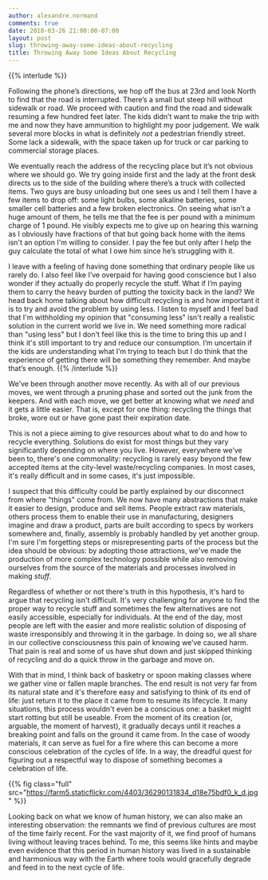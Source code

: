 ```yaml
---
author: alexandre.normand
comments: true
date: 2018-03-26 21:00:00-07:00
layout: post
slug: throwing-away-some-ideas-about-recycling
title: Throwing Away Some Ideas About Recycling
---
```


{{% interlude %}}

Following the phone’s directions, we hop off the bus at 23rd and look North to find that the road is interrupted. There’s a small but steep hill without sidewalk or road. We proceed with caution and find the road and sidewalk resuming a few hundred feet later. The kids didn’t want to make the trip with me and now they have ammunition to highlight my poor judgement. We walk several more blocks in what is definitely *not* a pedestrian friendly street. Some lack a sidewalk, with the space taken up for truck or car parking to commercial storage places. 

We eventually reach the address of the recycling place but it’s not obvious where we should go. We try going inside first and the lady at the front desk directs us to the side of the building where there’s a truck with collected items. Two guys are busy unloading but one sees us and I tell them I have a few items to drop off: some light bulbs, some alkaline batteries, some smaller cell batteries and a few broken electronics. On seeing what isn’t a huge amount of them, he tells me that the fee is per pound with a minimum charge of 1 pound. He visibly expects me to give up on hearing this warning as I obviously have fractions of that but going back home with the items isn't an option I'm willing to consider. I pay the fee but only after I help the guy calculate the total of what I owe him since he’s struggling with it. 

I leave with a feeling of having done something that ordinary people like us rarely do. I also feel like I’ve overpaid for having good conscience but I also wonder if they actually do properly recycle the stuff. What if I’m paying them to carry the heavy burden of putting the toxicity back in the land? We head back home talking about how difficult recycling is and how important it is to try and avoid the problem by using less. I listen to myself and I feel bad that I'm withholding my opinion that "consuming less" isn't really a realistic solution in the current world we live in. We need something more radical than "using less" but I don't feel like this is the time to bring this up and I think it's still important to try and reduce our consumption. I’m uncertain if the kids are understanding what I’m trying to teach but I do think that the experience of getting there will be something they remember. And maybe that’s enough.
{{% /interlude %}}

We’ve been through another move recently. As with all of our previous moves, we went through a pruning phase and sorted out the junk from the keepers. And with each move, we get better at knowing what we _need_ and it gets a little easier. That is, except for one thing: recycling the things that broke, wore out or have gone past their expiration date. 

This is not a piece aiming to give resources about what to do and how to recycle everything. Solutions do exist for most things but they vary significantly depending on where you live. However, everywhere we’ve been to, there's one commonality: recycling is rarely easy beyond the few accepted items at the city-level waste/recycling companies. In most cases, it's really difficult and in some cases, it's just impossible. 

I suspect that this difficulty could be partly explained by our disconnect from where "things" come from. We now have many abstractions that make it easier to design, produce and sell items. People extract raw materials, others process them to enable their use in manufacturing, designers imagine and draw a product, parts are built according to specs by workers somewhere and, finally, assembly is probably handled by yet another group. I'm sure I'm forgetting steps or misrepresenting parts of the process but the idea should be obvious: by adopting those attractions, we've made the production of more complex technology possible while also removing ourselves from the source of the materials and processes involved in making _stuff_.  

Regardless of whether or not there's truth in this hypothesis, it's hard to argue that recycling isn't difficult. It's very challenging for anyone to find the proper way to recycle stuff and sometimes the few alternatives are not easily accessible, especially for individuals. At the end of the day, most people are left with the easier and more realistic solution of disposing of waste irresponsibly and throwing it in the garbage. In doing so, we all share in our collective consciousness this pain of knowing we’ve caused harm. That pain is real and some of us have shut down and just skipped thinking of recycling and do a quick throw in the garbage and move on.

With that in mind, I think back of basketry or spoon making classes where we gather vine or fallen maple branches. The end result is not very far from its natural state and it's therefore easy and satisfying to think of its end of life: just return it to the place it came from to resume its lifecycle. It many situations, this process wouldn't even be a conscious one: a basket might start rotting but still be useable. From the moment of its creation (or, arguable, the moment of harvest), it gradually decays until it reaches a breaking point and falls on the ground it came from. In the case of woody materials, it can serve as fuel for a fire where this can become a more conscious celebration of the cycles of life. In a way, the dreadful quest for figuring out a respectful way to dispose of something becomes a celebration of life.

{{% fig class="full" src="https://farm5.staticflickr.com/4403/36290131834_d18e75bdf0_k_d.jpg" %}}

Looking back on what we know of human history, we can also make an interesting observation: the remnants we find of previous cultures are most of the time fairly recent. For the vast majority of it, we find proof of humans living without leaving traces behind. To me, this seems like hints and maybe even evidence that this period in human history was lived in a sustainable and harmonious way with the Earth where tools would gracefully degrade and feed in to the next cycle of life. 
